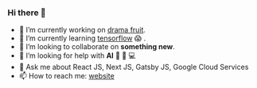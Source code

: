 ### Hi there 👋

- 🔭 I’m currently working on [drama fruit](https://www.dramafruit.com).
- 🌱 I’m currently learning [tensorflow](https://www.tensorflow.org/) :scream: .
- 👯 I’m looking to collaborate on **something new**.
- 🤔 I’m looking for help with **AI**   :abacus:   :floppy_disk:   :computer:
- 💬 Ask me about React JS, Next JS, Gatsby JS, Google Cloud Services
- 📫 How to reach me: [website](https://thepetersweeney.com)
